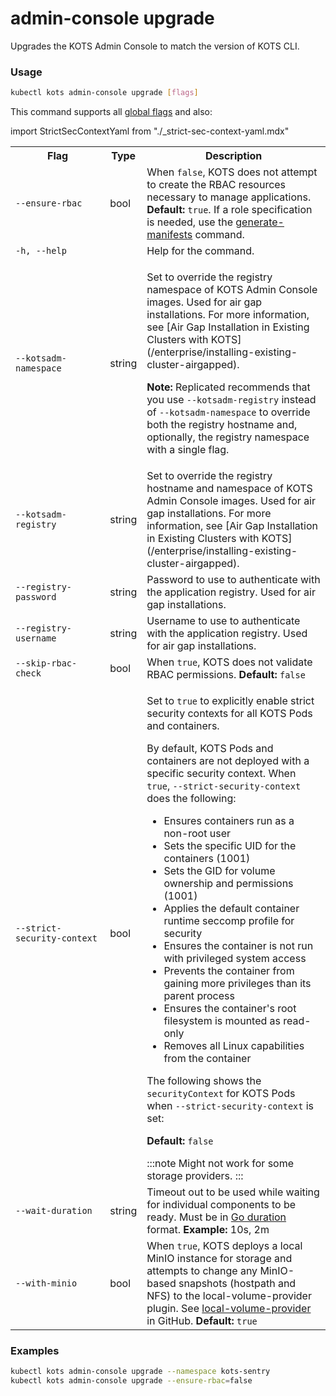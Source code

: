 # admin-console upgrade

 
 

 







Upgrades the KOTS Admin Console to match the version of KOTS CLI.


### Usage
```bash
kubectl kots admin-console upgrade [flags]
```

This command supports all [global flags](kots-cli-global-flags) and also:                                                                                                                                                                                                                               
<table>
    <tr>
      <th width="30%">Flag</th>
      <th>Type</th>
      <th>Description</th>
    </tr>
    <tr>
  <td><code>--ensure-rbac</code></td>
  <td>bool</td>
  <td>When <code>false</code>, KOTS does not attempt to create the RBAC resources necessary to manage applications. <strong>Default:</strong> <code>true</code>. If a role specification is needed, use the <a href="kots-cli-admin-console-generate-manifests">generate-manifests</a> command.</td>
</tr>
    <tr>
  <td><code>-h, --help</code></td>
  <td></td>
  <td>Help for the command.</td>
</tr>
    <tr>
  <td><code>--kotsadm-namespace</code></td>
  <td>string</td>
  <td><p>Set to override the registry namespace of KOTS Admin Console images. Used for air gap installations. For more information, see [Air Gap Installation in Existing Clusters with KOTS](/enterprise/installing-existing-cluster-airgapped).</p><p><strong>Note:</strong> Replicated recommends that you use <code>--kotsadm-registry</code> instead of <code>--kotsadm-namespace</code> to override both the registry hostname and, optionally, the registry namespace with a single flag.</p></td>
</tr>
    <tr>
  <td><code>--kotsadm-registry</code></td>
  <td>string</td>
  <td>Set to override the registry hostname and namespace of KOTS Admin Console images. Used for air gap installations. For more information, see [Air Gap Installation in Existing Clusters with KOTS](/enterprise/installing-existing-cluster-airgapped).</td>
</tr>
    <tr>
  <td><code>--registry-password</code></td>
  <td>string</td>
  <td>Password to use to authenticate with the application registry. Used for air gap installations.</td>
</tr>
    <tr>
  <td><code>--registry-username</code></td>
  <td>string</td>
  <td>Username to use to authenticate with the application registry. Used for air gap installations.</td>
</tr>
    <tr>
  <td><code>--skip-rbac-check</code></td>
  <td>bool</td>
  <td>When <code>true</code>, KOTS does not validate RBAC permissions. <strong>Default:</strong> <code>false</code></td>
</tr>
    import StrictSecContextYaml from "./_strict-sec-context-yaml.mdx"

<tr>
  <td><code>--strict-security-context</code></td>
  <td>bool</td>
  <td>
  <p>Set to <code>true</code> to explicitly enable strict security contexts for all KOTS Pods and containers.</p>
  <p>By default, KOTS Pods and containers are not deployed with a specific security context. When <code>true</code>, <code>--strict-security-context</code> does the following:</p>
  <ul>
    <li>Ensures containers run as a non-root user</li>
    <li>Sets the specific UID for the containers (1001)</li>
    <li>Sets the GID for volume ownership and permissions (1001)</li>
    <li>Applies the default container runtime seccomp profile for security</li>
    <li>Ensures the container is not run with privileged system access</li>
    <li>Prevents the container from gaining more privileges than its parent process</li>
    <li>Ensures the container's root filesystem is mounted as read-only</li>
    <li>Removes all Linux capabilities from the container</li>
  </ul>
  <p>The following shows the <code>securityContext</code> for KOTS Pods when <code>--strict-security-context</code> is set:</p>
  <StrictSecContextYaml/>
  <p><strong>Default:</strong> <code>false</code></p>
  :::note
  Might not work for some storage providers.
  :::
  </td>
</tr>
    <tr>
  <td><code>--wait-duration</code></td>
  <td>string</td>
  <td>Timeout out to be used while waiting for individual components to be ready.  Must be in <a href="https://pkg.go.dev/time#ParseDuration">Go duration</a> format. <strong>Example:</strong> 10s, 2m</td>
</tr>
    <tr>
  <td><code>--with-minio</code></td>
  <td>bool</td>
  <td>When <code>true</code>, KOTS deploys a local MinIO instance for storage and attempts to change any MinIO-based snapshots (hostpath and NFS) to the local-volume-provider plugin. See <a href="https://github.com/replicatedhq/local-volume-provider">local-volume-provider</a> in GitHub. <strong>Default:</strong> <code>true</code></td>
</tr>              
</table>

### Examples
```bash
kubectl kots admin-console upgrade --namespace kots-sentry
kubectl kots admin-console upgrade --ensure-rbac=false
```